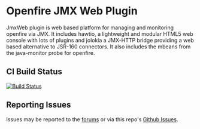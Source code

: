 # Openfire JMX Web Plugin

JmxWeb plugin is web based platform for managing and monitoring openfire via JMX. It includes hawtio, a lightweight and modular HTML5 web console with lots of plugins and jolokia a JMX-HTTP bridge providing a web based alternative to JSR-160 connectors.
It also includes the mbeans from the java-monitor probe for openfire.

## CI Build Status

[![Build Status](https://github.com/igniterealtime/openfire-jmxweb-plugin/workflows/Java%20CI/badge.svg)](https://github.com/igniterealtime/openfire-jmxweb-plugin/actions)

## Reporting Issues

Issues may be reported to the [forums](https://discourse.igniterealtime.org) or via this repo's [Github Issues](https://github.com/igniterealtime/openfire-jmxweb-plugin).
